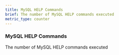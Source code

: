 ```yaml
---
title: MySQL HELP Commands
brief: The number of MySQL HELP commands executed
metric_type: counter
---
```

### MySQL HELP Commands

The number of MySQL HELP commands executed
